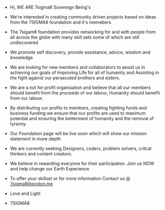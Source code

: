 -  Hi, WE ARE 7sigma8 Sovereign Being's
-  We're interested in creating community driven projects based on ideas from the 7SIGMA8 foundation and it's memebers
-  The 7sigam8 foundation provides networking for and with people from all across the globe with many skill sets some of which are still undiscovered
-  We promote self discovery, provide assistance, advice, wisdom and knowledge
-  We are looking for new members and collaborators to assist us in achieving our goals of Improving Life for all of humanity and Assisting in the fight against our persecuted brothers and sisters.
-  We are a not for profit organisation and believe that all our members should benefit from the proceeds of our labour, Humanity should benefit from our labour.
-  By distributing our profits to members, creating fighting funds and business funding we ensure that our profits are used to maximum potential and ensuring the betterment of humanity and the removal of tyranny 
-  Our Foundation page will be live soon which will show our mission statement in more depth

-  We are currently seeking Designers, coders, problem solvers, critcal thinkers and content creators.
  
-  We believe in rewarding everyone for their participation. Join us NOW and help change our Earth Experience

-  To offer your skillset or for more information Contact us @ 7sigma8@proton.me

-  Love and Light

-  7SIGMA8
  
